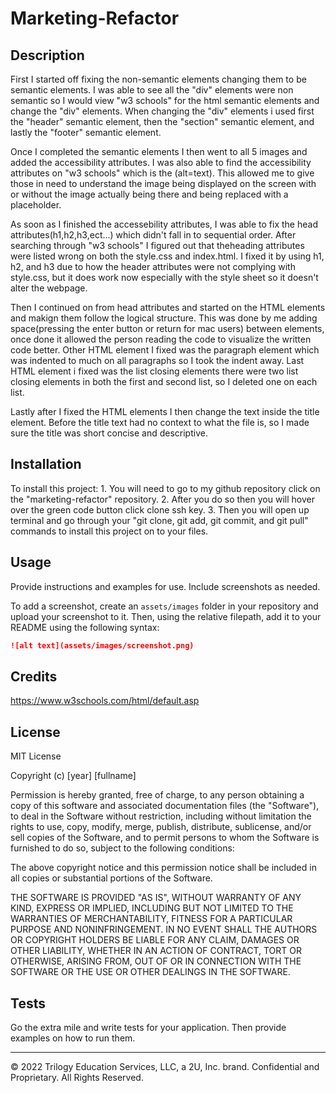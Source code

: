 # Marketing-Refactor

## Description 

First I started off fixing the non-semantic elements changing them to be semantic elements. I was able to see all the "div" elements were non semantic so I would view "w3 schools" for the html semantic elements and change the "div" elements. When changing the "div" elements i used first the "header" semantic element, then the "section" semantic element, and lastly the "footer" semantic element.

Once I completed the semantic elements I then went to all 5 images and added the accessibility attributes. I was also able to find the accessibility attributes on "w3 schools" which is the (alt=text). This allowed me to give those in need to understand the image being displayed on the screen with or without the image actually being there and being replaced with a placeholder.

As soon as I finished the accessebility attributes, I was able to fix the head attributes(h1,h2,h3,ect...) which didn't fall in to sequential order. After searching through "w3 schools" I figured out that theheading attributes were listed wrong on both the style.css and index.html. I fixed it by using h1, h2, and h3 due to how the header attributes were not complying with style.css, but it does work now especially with the style sheet so it doesn't alter the webpage.

Then I continued on from head attributes and started on the HTML elements and makign them follow the logical structure. This was done by me adding space(pressing the enter button or return for mac users) between elements, once done it allowed the person reading the code to visualize the written code better. Other HTML element I fixed was the paragraph element which was indented to much on all paragraphs so I took the indent away. Last HTML element i fixed was the list closing elements there were two list closing elements in both the first and second list, so I deleted one on each list.

Lastly after I fixed the HTML elements I then change the text inside the title element. Before the title text had no context to what the file is, so I made sure the title was short concise and descriptive.


## Installation

To install this project: 1. You will need to go to my github repository click on the "marketing-refactor" repository. 2. After you do so then you will hover over the green code button click clone ssh key. 3. Then you will open up terminal and go through your "git clone, git add, git commit, and git pull" commands to install this project on to your files.


## Usage 

Provide instructions and examples for use. Include screenshots as needed. 

To add a screenshot, create an `assets/images` folder in your repository and upload your screenshot to it. Then, using the relative filepath, add it to your README using the following syntax:

```md
![alt text](assets/images/screenshot.png)
```


## Credits

https://www.w3schools.com/html/default.asp


## License

MIT License

Copyright (c) [year] [fullname]

Permission is hereby granted, free of charge, to any person obtaining a copy
of this software and associated documentation files (the "Software"), to deal
in the Software without restriction, including without limitation the rights
to use, copy, modify, merge, publish, distribute, sublicense, and/or sell
copies of the Software, and to permit persons to whom the Software is
furnished to do so, subject to the following conditions:

The above copyright notice and this permission notice shall be included in all
copies or substantial portions of the Software.

THE SOFTWARE IS PROVIDED "AS IS", WITHOUT WARRANTY OF ANY KIND, EXPRESS OR
IMPLIED, INCLUDING BUT NOT LIMITED TO THE WARRANTIES OF MERCHANTABILITY,
FITNESS FOR A PARTICULAR PURPOSE AND NONINFRINGEMENT. IN NO EVENT SHALL THE
AUTHORS OR COPYRIGHT HOLDERS BE LIABLE FOR ANY CLAIM, DAMAGES OR OTHER
LIABILITY, WHETHER IN AN ACTION OF CONTRACT, TORT OR OTHERWISE, ARISING FROM,
OUT OF OR IN CONNECTION WITH THE SOFTWARE OR THE USE OR OTHER DEALINGS IN THE
SOFTWARE.


## Tests

Go the extra mile and write tests for your application. Then provide examples on how to run them.

---

© 2022 Trilogy Education Services, LLC, a 2U, Inc. brand. Confidential and Proprietary. All Rights Reserved.